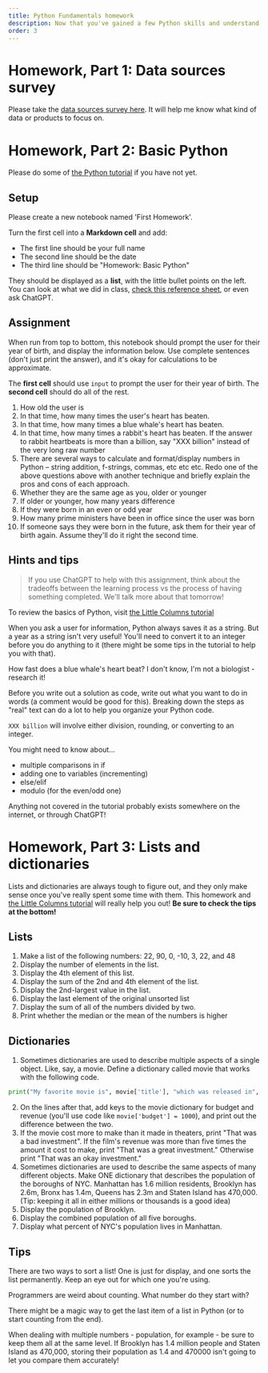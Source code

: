 ```yaml
---
title: Python Fundamentals homework
description: Now that you've gained a few Python skills and understand Jupyter notebooks, it's time to try to test your abilities on your own.
order: 3
---
```


# Homework, Part 1: Data sources survey

Please take the [data sources survey here](https://docs.google.com/forms/d/e/1FAIpQLScMlXoLuRvLmTUASbEl2K_7Cr2ZBWEcH9rSO4V1x7zm_tklnQ/viewform?usp=header). It will help me know what kind of data or products to focus on.

# Homework, Part 2: Basic Python

Please do some of [the Python tutorial](https://littlecolumns.com/learn/python) if you have not yet.

## Setup

Please create a new notebook named 'First Homework'.

Turn the first cell into a **Markdown cell** and add:

- The first line should be your full name
- The second line should be the date
- The third line should be "Homework: Basic Python"

They should be displayed as a **list**, with the little bullet points on the left. You can look at what we did in class, [check this reference sheet](https://www.markdownguide.org/basic-syntax/), or even ask ChatGPT. 

## Assignment

When run from top to bottom, this notebook should prompt the user for their year of birth, and display the information below. Use complete sentences (don't just print the answer), and it's okay for calculations to be approximate.

The **first cell** should use `input` to prompt the user for their year of birth. The **second cell** should do all of the rest.

1. How old the user is
1. In that time, how many times the user's heart has beaten.
1. In that time, how many times a blue whale's heart has beaten.
1. In that time, how many times a rabbit's heart has beaten. If the answer to rabbit heartbeats is more than a billion, say "XXX billion" instead of the very long raw number
1. There are several ways to calculate and format/display numbers in Python – string addition, f-strings, commas, etc etc etc. Redo one of the above questions above with another technique and briefly explain the pros and cons of each approach.
1. Whether they are the same age as you, older or younger
1. If older or younger, how many years difference
1. If they were born in an even or odd year
1. How many prime ministers have been in office since the user was born
1. If someone says they were born in the future, ask them for their year of birth again. Assume they'll do it right the second time.

## Hints and tips

> If you use ChatGPT to help with this assignment, think about the tradeoffs between the learning process vs the process of having something completed. We'll talk more about that tomorrow!

To review the basics of Python, visit [the Little Columns tutorial](https://littlecolumns.com/learn/python)

When you ask a user for information, Python always saves it as a string. But a year as a string isn't very useful! You'll need to convert it to an integer before you do anything to it (there might be some tips in the tutorial to help you with that).

How fast does a blue whale's heart beat? I don't know, I'm not a biologist - research it!

Before you write out a solution as code, write out what you want to do in words (a comment would be good for this). Breaking down the steps as "real" text can do a lot to help you organize your Python code.

`XXX billion` will involve either division, rounding, or converting to an integer.

You might need to know about...

- multiple comparisons in if
- adding one to variables (incrementing)
- else/elif
- modulo (for the even/odd one)

Anything not covered in the tutorial probably exists somewhere on the internet, or through ChatGPT!

# Homework, Part 3: Lists and dictionaries

Lists and dictionaries are always tough to figure out, and they only make sense once you've really spent some time with them. This homework and [the Little Columns tutorial](https://littlecolumns.com/learn/python) will really help you out! **Be sure to check the tips at the bottom!**

## Lists

1. Make a list of the following numbers: 22, 90, 0, -10, 3, 22, and 48
1. Display the number of elements in the list.
1. Display the 4th element of this list.
1. Display the sum of the 2nd and 4th element of the list.
1. Display the 2nd-largest value in the list.
1. Display the last element of the original unsorted list
1. Display the sum of all of the numbers divided by two.
1. Print whether the median or the mean of the numbers is higher

## Dictionaries

1. Sometimes dictionaries are used to describe multiple aspects of a single object. Like, say, a movie. Define a dictionary called movie that works with the following code.

```py
print("My favorite movie is", movie['title'], "which was released in", movie['year'], "and was directed by", movie['director'])
```

2. On the lines after that, add keys to the movie dictionary for budget and revenue (you'll use code like `movie['budget'] = 1000`), and print out the difference between the two.
3. If the movie cost more to make than it made in theaters, print "That was a bad investment". If the film's revenue was more than five times the amount it cost to make, print "That was a great investment." Otherwise print "That was an okay investment."
4. Sometimes dictionaries are used to describe the same aspects of many different objects. Make ONE dictionary that describes the population of the boroughs of NYC. Manhattan has 1.6 million residents, Brooklyn has 2.6m, Bronx has 1.4m, Queens has 2.3m and Staten Island has 470,000. (Tip: keeping it all in either millions or thousands is a good idea)
5. Display the population of Brooklyn.
6. Display the combined population of all five boroughs.
7. Display what percent of NYC's population lives in Manhattan.

## Tips

There are two ways to sort a list! One is just for display, and one sorts the list permanently. Keep an eye out for which one you're using.

Programmers are weird about counting. What number do they start with?

There might be a magic way to get the last item of a list in Python (or to start counting from the end).

When dealing with multiple numbers - population, for example - be sure to keep them all at the same level. If Brooklyn has 1.4 million people and Staten Island as 470,000, storing their population as 1.4 and 470000 isn't going to let you compare them accurately!

